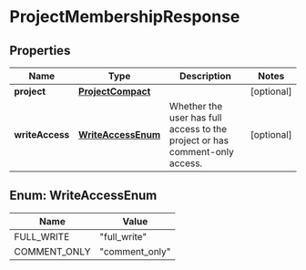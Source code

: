 # ProjectMembershipResponse

## Properties
Name | Type | Description | Notes
------------ | ------------- | ------------- | -------------
**project** | [**ProjectCompact**](ProjectCompact.md) |  |  [optional]
**writeAccess** | [**WriteAccessEnum**](#WriteAccessEnum) | Whether the user has full access to the project or has comment-only access. |  [optional]

<a name="WriteAccessEnum"></a>
## Enum: WriteAccessEnum
Name | Value
---- | -----
FULL_WRITE | &quot;full_write&quot;
COMMENT_ONLY | &quot;comment_only&quot;
